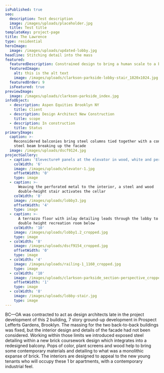 ```yaml
---
isPublished: true
seo:
  description: Test description
  image: /images/uploads/placeholder.jpg
  title: Test title
templateKey: project-page
title: The Lawrence
type: residential
heroImage:
  image: /images/uploads/updated-lobby.jpg
headline: Stitching detail into the mass
featured:
  featuredDescription: Constrained design to bring a human scale to a brick box
  featuredImage:
    alt: this is the alt text
    image: /images/uploads/clarkson-parkside-lobby-stair_1820x1024.jpg
  featuredOrder: 9
  isFeatured: true
previewImage:
  image: /images/uploads/clarkson-parkside_index.jpg
infoObject:
  - description: Aspen Equities Brooklyn NY
    title: Client
  - description: Design Architect New Construction
    title: scope
  - description: In construction
    title: Status
primaryImage:
  caption: >-
    Reconsidered balconies bring steel columns tied together with a continuous
    steel beam breaking up the facade
  image: /images/uploads/dscf9124.jpg
projectGallery:
  - caption: 'Elevecture® panels at the elevator in wood, white and perforated metal'
    colWidth: '6'
    image: /images/uploads/elevator-1.jpg
    offsetWidth: '0'
    type: image
  - caption: >-
      Weaving the perforated metal to the interior, a steel and wood
      double-height stair activates the cellar
    colWidth: '8'
    image: /images/uploads/lobby3.jpg
    offsetWidth: '4'
    type: image
  - caption: >-
      A terrazzo floor with inlay detailing leads through the lobby to the
      double height recreation room below
    colWidth: '10'
    image: /images/uploads/lobby1.2_cropped.jpg
    type: image
  - colWidth: '8'
    image: /images/uploads/dscf9154_cropped.jpg
    offsetWidth: '0'
    type: image
  - colWidth: '4'
    image: /images/uploads/railing-1_1160_cropped.jpg
    type: image
  - colWidth: '10'
    image: /images/uploads/clarkson-parkside_section-perspective_cropped.jpg
    offsetWidth: '1'
    type: image
  - colWidth: '8'
    image: /images/uploads/lobby-stair.jpg
    type: image
---
```

BC—OA was contracted to act as design architects late in the project development of this 2 building, 7 story ground-up development in Prospect Lefferts Gardens, Brooklyn. The massing for the two back-to-back buildings was fixed, but the interior design and details of the facade had not been considered. Working within those limits we introduced exposed steel detailing within a new brick coursework design which integrates into a redesigned balcony. Pops of color, plant screens and wood help to bring some contemporary materials and detailing to what was a monolithic expanse of brick. The interiors are designed to appeal to the new young tenants who will occupy these 1 br apartments, with a contemporary industrial feel.
